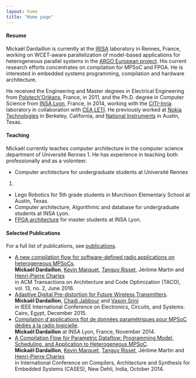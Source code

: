 ```yaml
---
layout: home
title: "Home page"
---
```


#### Resume

Mickaël Dardaillon is currently at the [IRISA] laboratory in
Rennes, France, working on WCET-aware parallelization of model-based
applications for heterogeneous parallel systems in the [ARGO European
project].
His current research efforts concentrates on compilation for MPSoC and
FPGA.
He is interested in embedded systems programming, compilation and hardware
architecture.

He received the Engineering and Master degrees in Electrical Engineering from
[Polytech'Orléans], France, in 2011, and the Ph.D.
degree in Computer Science from [INSA Lyon], France, in 2014, working with the
[CITI-Inria] laboratory in collaboration with [CEA LETI].
He previously worked at [Nokia Technologies] in Berkeley, California,
and [National Instruments] in Austin, Texas.

#### Teaching

Mickaël currently teaches computer architecture in the computer science
department of Université Rennes 1.
He has experience in teaching both professionally and as a volonteer.
- Computer architecture for undergraduate students at Université Rennes
1.
- Lego Robotics for 5th grade students in Murchison Elementary School at
Austin, Texas.
- Computer architecture, Algorithmic and database for undergraduate
students at INSA Lyon.
- [FPGA architecture] for master students at INSA Lyon.

[Nokia Technologies]: http://company.nokia.com/en/
[Polytech'Orléans]: http://www.univ-orleans.fr/polytech/
[INSA Lyon]: http://www.insa-lyon.fr/en/
[CITI-Inria]: http://www.citi-lab.fr/en_UK/
[CEA LETI]: http://www-leti.cea.fr/en/
[National Instruments]: https://www.ni.com/
[IRISA]: https://www.irisa.fr/en
[ARGO European project]: http://www.argo-project.eu/

[FPGA architecture]: http://perso.citi.insa-lyon.fr/trisset/cours/rts12/slides/FPGA-handout.pdf

#### Selected Publications

For a full list of publications, see [publications](publications).

- [A new compilation flow for software-defined radio applications on heterogeneous MPSoCs](https://hal.inria.fr/hal-01396143).<br>
  **Mickaël Dardaillon**, [Kevin Marquet], [Tanguy Risset], Jérôme Martin and
  [Henri-Pierre Charles]<br>
  in ACM Transactions on Architecture and Code Optimization (TACO), vol.
  13, no. 2, June 2016.
- [Adaptive Digital Pre-distortion for Future Wireless Transmitters](http://dx.doi.org/10.1109/ICECS.2015.7440316).<br>
   **Mickaël Dardaillon**, [Chadi Jabbour] and [Vason Srini]<br>
   in IEEE International Conference on Electronics, Circuits, and Systems. Cairo, Egypt, December 2015.
- [Compilation d'applications flot de données paramétriques pour MPSoC dédiés à
  la radio logicielle](http://www.theses.fr/2014ISAL0102/document).<br>
  **Mickaël Dardaillon** at INSA Lyon, France, November 2014.
- [A Compilation Flow for Parametric Dataflow: Programming Model, Scheduling,
   and Application to Heterogeneous MPSoC](https://hal.inria.fr/hal-01048649).<br>
   **Mickaël Dardaillon**, [Kevin Marquet], [Tanguy Risset], Jérôme Martin and
   [Henri-Pierre Charles]<br>
   in International Conference on Compilers, Architecture and Synthesis for Embedded Systems (CASES), New Dehli, India, October 2014.

[Kevin Marquet]: http://perso.citi-lab.fr/kmarquet/
[Tanguy Risset]: http://perso.citi.insa-lyon.fr/trisset/
[Henri-Pierre Charles]: http://henripierre.charles.free.fr/
[Cedric Lauradoux]: http://planete.inrialpes.fr/~lauradou/
[Chadi Jabbour]: http://www.researchgate.net/profile/Chadi_Jabbour/
[Vason Srini]: http://www.researchgate.net/profile/Vason_Srini2/

